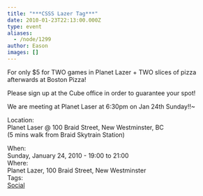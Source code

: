 ```yaml
---
title: "***CSSS Lazer Tag***"
date: 2010-01-23T22:13:00.000Z
type: event
aliases:
  - /node/1299
author: Eason
images: []
---
```


<div class="field field-name-body field-type-text-with-summary field-label-hidden"><div class="field-items"><div class="field-item even"><p>For only $5 for TWO games in Planet Lazer + TWO slices of pizza afterwards at Boston Pizza!</p>
<p>Please sign up at the Cube office in order to guarantee your spot!</p>
<p>We are meeting at Planet Laser at 6:30pm on Jan 24th Sunday!!~</p>
<p>Location:<br>
Planet Laser @ 100 Braid Street, New Westminster, BC<br>
(5 mins walk from Braid Skytrain Station)</p>
</div></div></div><div class="field field-name-field-dates field-type-datetime field-label-above"><div class="field-label">When:&#xA0;</div><div class="field-items"><div class="field-item even"><span class="date-display-single">Sunday, January 24, 2010 - <span class="date-display-range"><span class="date-display-start">19:00</span> to <span class="date-display-end">21:00</span></span></span></div></div></div><div class="field field-name-field-location field-type-text field-label-above"><div class="field-label">Where:&#xA0;</div><div class="field-items"><div class="field-item even">Planet Lazer, 100 Braid Street, New Westminster</div></div></div>    <footer>
    <div class="field field-name-field-tags field-type-taxonomy-term-reference field-label-above"><div class="field-label">Tags:&#xA0;</div><div class="field-items"><div class="field-item even"><a href="/social">Social</a></div></div></div>      </footer>